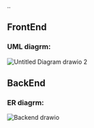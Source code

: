 ..

## FrontEnd

<a name="frontUml"></a>
### UML diagrm:
![Untitled Diagram drawio 2](https://user-images.githubusercontent.com/92247904/145264460-98b942fb-c666-40d4-8aee-518755906c9e.png)

## BackEnd

<a name="frontUml"></a>
### ER diagrm:
![Backend  drawio](https://user-images.githubusercontent.com/92247904/145273890-3d7d5bf2-d32a-4dd3-bae6-7965a7596da8.png)
